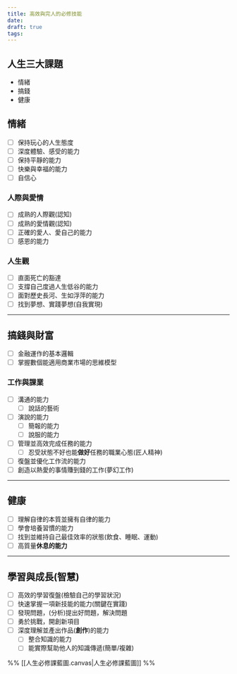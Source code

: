 ```yaml
---
title: 高效與完人的必修技能
date: 
draft: true
tags:
---
```

## 人生三大課題

- 情緒
- 搞錢
- 健康

## 情緒

- [ ] 保持玩心的人生態度
- [ ] 深度體驗、感受的能力
- [ ] 保持平靜的能力
- [ ] 快樂與幸福的能力
- [ ] 自信心
### 人際與愛情

- [ ] 成熟的人際觀(認知)
- [ ] 成熟的愛情觀(認知)
- [ ] 正確的愛人、愛自己的能力
- [ ] 感恩的能力

### 人生觀

- [ ] 直面死亡的豁達
- [ ] 支撐自己度過人生低谷的能力
- [ ] 面對歷史長河、生如浮萍的能力
- [ ] 找到夢想、實踐夢想(自我實現)
---
## 搞錢與財富

- [ ] 金融運作的基本邏輯
- [ ] 掌握數個能適用商業市場的思維模型

### 工作與課業

- [ ] 溝通的能力
	- [ ] 說話的藝術
- [ ] 演說的能力
	- [ ] 簡報的能力
	- [ ] 說服的能力
- [ ] 管理並高效完成任務的能力
	- [ ] 忍受狀態不好也能**做好**任務的職業心態(匠人精神)
- [ ] 復盤並優化工作流的能力
- [ ] 創造以熱愛的事情賺到錢的工作(夢幻工作)

---
## 健康

- [ ] 理解自律的本質並擁有自律的能力
- [ ] 學會培養習慣的能力
- [ ] 找到並維持自己最佳效率的狀態(飲食、睡眠、運動)
- [ ] 高質量**休息的能力**
---

## 學習與成長(智慧)

- [ ] 高效的學習復盤(檢驗自己的學習狀況)
- [ ] 快速掌握一項新技能的能力(關鍵在實踐)
- [ ] 發現問題，(分析)提出好問題，解決問題
- [ ] 勇於挑戰，開創新項目
- [ ] 深度理解並產出作品(**創作**)的能力
	- [ ] 整合知識的能力
	- [ ] 能實際幫助他人的知識傳遞(簡單/複雜)

%% [[人生必修課藍圖.canvas|人生必修課藍圖]] %%